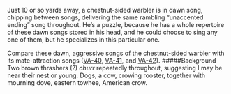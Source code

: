 Just 10 or so yards away, a chestnut-sided warbler is in dawn song, chipping between songs, delivering the same rambling “unaccented ending” song throughout. He’s a puzzle, because he has a whole repertoire of these dawn songs stored in his head, and he could choose to sing any one of them, but he specializes in this particular one. 

Compare these dawn, aggressive songs of the chestnut-sided warbler with its mate-attraction songs  ([VA-40](http://listeningtoacontinentsing.com/recording.php?page=VA-40), [VA-41](http://listeningtoacontinentsing.com/recording.php?page=VA-41), and [VA-42](http://listeningtoacontinentsing.com/recording.php?page=VA-42)).
#####Background
Two brown thrashers (?) _churr_ repeatedly throughout, suggesting I may be near their nest or young. Dogs, a cow, crowing rooster, together with mourning dove, eastern towhee, American crow.
